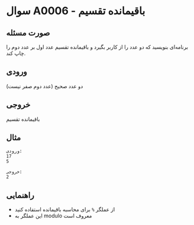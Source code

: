 # سوال A0006 - باقیمانده تقسیم

## صورت مسئله
برنامه‌ای بنویسید که دو عدد را از کاربر بگیرد و باقیمانده تقسیم عدد اول بر عدد دوم را چاپ کند.

## ورودی
دو عدد صحیح (عدد دوم صفر نیست)

## خروجی
باقیمانده تقسیم

## مثال
```
ورودی:
17
5

خروجی:
2
```

## راهنمایی
- از عملگر `%` برای محاسبه باقیمانده استفاده کنید
- این عملگر به modulo معروف است
